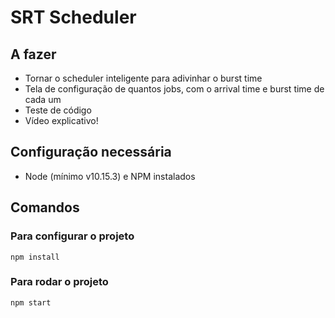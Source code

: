 # SRT Scheduler

## A fazer

- Tornar o scheduler inteligente para adivinhar o burst time
- Tela de configuração de quantos jobs, com o arrival time e burst time de cada um
- Teste de código
- Vídeo explicativo!

## Configuração necessária

- Node (mínimo v10.15.3) e NPM instalados

## Comandos

### Para configurar o projeto

```shell
npm install
```

### Para rodar o projeto

```shell
npm start
```
